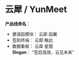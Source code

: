# 云犀 / YunMeet
 
**产品线命名**：  
- 邀请函模块： 云犀·函翼  
- 签到终端：   云犀·触达
- 数据看板：   云犀·星图  
**Slogan**： “签启高效，云见未来”  
